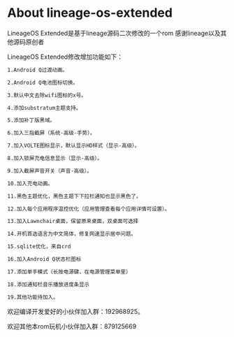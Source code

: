 # About lineage-os-extended


LineageOS Extended是基于lineage源码二次修改的一个rom
感谢lineage以及其他源码原创者


LineageOS Extended修改增加功能如下：
```bash
1.Android Q过渡动画。

2.Android Q电池图标切换。

3.默认中文去除wifi图标的x号。

4.添加substratum主题支持。

5.添加补丁版黑域。

6.加入三指截屏（系统-高级-手势）。

7.加入VOLTE图标显示，默认显示HD样式（显示-高级）。

8.加入锁屏充电信息显示（显示-高级）。

9.加入截屏声音开关（声音-高级）。

10.加入充电动画。

11.黑色主题优化，黑色主题下下拉栏通知也显示黑色了。

12.加入每个应用程序温控优化（应用管理查看每个应用详情可设置）。

13.加入Lawnchair桌面，保留原来桌面，双桌面可选择

14.开机首选语言为中文简体，修复网速显示居中问题。

15.sqlite优化，来自crd

16.加入Android Q状态栏图标

17.添加单手模式（长按电源键，在电源管理菜单里）

18.添加通知栏音乐播放进度条显示

19.其他功能待加入。
```
欢迎编译开发爱好的小伙伴加入群：192968925。

欢迎其他本rom玩机小伙伴加入群：879125669
